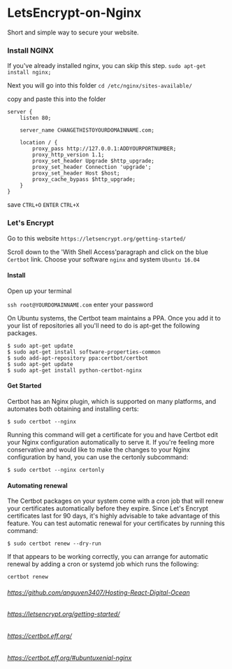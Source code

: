 # LetsEncrypt-on-Nginx

Short and simple way to secure your website.

### Install NGINX
If you've already installed nginx, you can skip this step.
`sudo apt-get install nginx;`

Next you will go into this folder
`cd /etc/nginx/sites-available/`

copy and paste this into the folder


    server {
        listen 80;

        server_name CHANGETHISTOYOURDOMAINNAME.com;

        location / {
            proxy_pass http://127.0.0.1:ADDYOURPORTNUMBER;
            proxy_http_version 1.1;
            proxy_set_header Upgrade $http_upgrade;
            proxy_set_header Connection 'upgrade';
            proxy_set_header Host $host;
            proxy_cache_bypass $http_upgrade;
        }
    }


 
save `CTRL+O` `ENTER` `CTRL+X`

### Let's Encrypt

Go to this website
`https://letsencrypt.org/getting-started/`

Scroll down to the 'With Shell Access'paragraph and click on the blue `Certbot` link.
Choose your software `nginx` and system `Ubuntu 16.04`

#### Install 

Open up your terminal 

`ssh root@YOURDOMAINNAME.com`
enter your password

On Ubuntu systems, the Certbot team maintains a PPA. Once you add it to your list of repositories all you'll need to do is apt-get the following packages.

    $ sudo apt-get update
    $ sudo apt-get install software-properties-common
    $ sudo add-apt-repository ppa:certbot/certbot
    $ sudo apt-get update
    $ sudo apt-get install python-certbot-nginx 
    
 #### Get Started
 Certbot has an Nginx plugin, which is supported on many platforms, and automates both obtaining and installing certs:
 
    $ sudo certbot --nginx
    
Running this command will get a certificate for you and have Certbot edit your Nginx configuration automatically to serve it. If you're feeling more conservative and would like to make the changes to your Nginx configuration by hand, you can use the certonly subcommand:
    
    $ sudo certbot --nginx certonly
    
 #### Automating renewal
The Certbot packages on your system come with a cron job that will renew your certificates automatically before they expire. Since Let's Encrypt certificates last for 90 days, it's highly advisable to take advantage of this feature. You can test automatic renewal for your certificates by running this command:

    $ sudo certbot renew --dry-run
    
If that appears to be working correctly, you can arrange for automatic renewal by adding a cron or systemd job which runs the following:
 
    certbot renew 


###### https://github.com/anguyen3407/Hosting-React-Digital-Ocean
###### https://letsencrypt.org/getting-started/
###### https://certbot.eff.org/
###### https://certbot.eff.org/#ubuntuxenial-nginx
